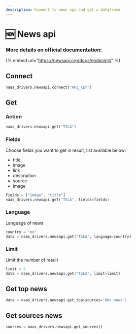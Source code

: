 ```yaml
---
description: Connect to news api and get a dataframe
---
```


# 🆕 News api

### More details on official documentation:

{% embed url="https://newsapi.org/docs/endpoints" %}

## Connect

```python
naas_drivers.newsapi.connect("API_KEY")
```

## Get

### Action

```python
naas_drivers.newsapi.get("TSLA")
```

### Fields

Choose fields you want to get in result, list available below:

* title
* image
* link
* description
* source
* image

```python
fields = ["image", "title"]
naas_drivers.newsapi.get("TSLA", fields=fields)
```

### Language

Language of news

```python
country = "en"
data = naas_drivers.newsapi.get("TSLA", language=country)
```

### Limit

Limit the number of result 

```python
limit = 5
data = naas_drivers.newsapi.get("TSLA", limit=limit)
```

## Get top news

```python
data = naas_drivers.newsapi.get_top(sources='bbc-news')
```

## Get sources news

```python
sources = naas_drivers.newsapi.get_sources()
```

